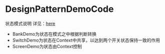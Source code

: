 # DesignPatternDemoCode
状态模式说明
详见：[here](http://xusx1024.com/2017/05/26/design-patterns-state-pattern/)

- BankDemo为状态在模式之中根据判断转换
- SwitchDemo为状态在Context中共享，以达到两个开关状态保持一致的作用
- ScreenDemo为状态由Context控制

